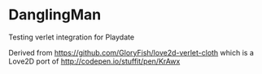 # DanglingMan
Testing verlet integration for Playdate

Derived from https://github.com/GloryFish/love2d-verlet-cloth which is a Love2D port of http://codepen.io/stuffit/pen/KrAwx

